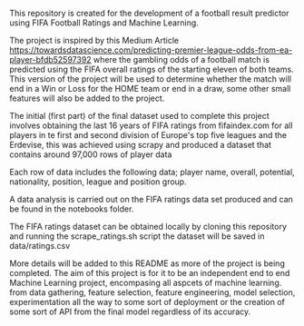 This repository is created for the development of a football result predictor using FIFA Football Ratings and Machine Learning. 

The project is inspired by this Medium Article https://towardsdatascience.com/predicting-premier-league-odds-from-ea-player-bfdb52597392 where the gambling odds of a football match is predicted using the FIFA overall ratings of the starting eleven of both teams. This version of the project will be used to determine whether the match will end in a Win or Loss for the HOME team or end in a draw, some other small features will also be added to the project.

The initial (first part) of the final dataset used to complete this project involves obtaining the last 16 years of FIFA ratings from fifaindex.com for all players in te first and second division of Europe's top five leagues and the Erdevise, this was achieved using scrapy and produced a dataset that contains around 97,000 rows of player data

Each row of data includes the following data; player name, overall, potential, nationality, position, league and position group.

A data analysis is carried out on the FIFA ratings data set produced and can be found in the notebooks folder.

The FIFA ratings dataset can be obtained locally by cloning this repository and running the scrape_ratings.sh script the dataset will be saved in data/ratings.csv  

More details will be added to this README as more of the project is being completed. The aim of this project is for it to be an independent end to end Machine Learning project, encompasing all aspcets of machine learning. from data gathering, feature selection, feature engineering, model selection, experimentation all the way to some sort of deployment or the creation of some sort of API from the final model regardless of its accuracy. 
